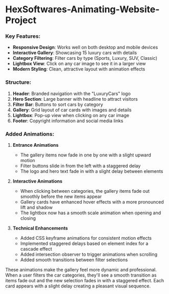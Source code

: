 # HexSoftwares-Animating-Website-Project

### Key Features:
- **Responsive Design**: Works well on both desktop and mobile devices
- **Interactive Gallery**: Showcasing 15 luxury cars with details
- **Category Filtering**: Filter cars by type (Sports, Luxury, SUV, Classic)
- **Lightbox View**: Click on any car image to see it in a larger view
- **Modern Styling**: Clean, attractive layout with animation effects

### Structure:
1. **Header**: Branded navigation with the "LuxuryCars" logo
2. **Hero Section**: Large banner with headline to attract visitors
3. **Filter Bar**: Buttons to sort cars by category
4. **Gallery**: Grid layout of car cards with images and details
5. **Lightbox**: Pop-up view when clicking on any car image
6. **Footer**: Copyright information and social media links

### Added Animations:
1. **Entrance Animations**
   - The gallery items now fade in one by one with a slight upward motion
   - Filter buttons slide in from the left with a staggered delay
   - The logo and hero text fade in with a slight delay between elements

2. **Interactive Animations**
   - When clicking between categories, the gallery items fade out smoothly before the new items appear
   - Gallery cards have enhanced hover effects with a more pronounced lift and shadow
   - The lightbox now has a smooth scale animation when opening and closing

3. **Technical Enhancements**
   - Added CSS keyframe animations for consistent motion effects
   - Implemented staggered delays based on element index for a cascade effect
   - Added intersection observer to trigger animations when scrolling
   - Added smooth transitions between filter selections

These animations make the gallery feel more dynamic and professional. When a user filters the car categories, they'll see a smooth transition as items fade out and the new selection fades in with a staggered effect. Each card appears with a slight delay creating a pleasant visual sequence.
